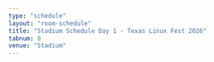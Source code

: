 ```yaml
---
type: "schedule"
layout: "room-schedule"
title: "Stadium Schedule Day 1 - Texas Linux Fest 2026"
tabnum: 0
venue: "Stadium"
---
```

